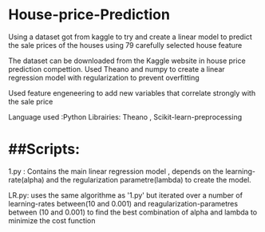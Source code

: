 # House-price-Prediction
Using a dataset got from  kaggle to try and create a linear model to predict the sale prices of the houses using 79 carefully selected house feature 


The dataset can be downloaded from the Kaggle website in house price prediction compettion.
Used Theano and numpy to create a linear regression model with regularization to prevent overfitting 

Used feature engeneering to add new variables that correlate strongly with the sale price 

Language used :Python 
Librairies: Theano , Scikit-learn-preprocessing

##Scripts:
==========
1.py : Contains the main linear regression model , depends on the learning-rate(alpha) and the regularization parametre(lambda)
       to create the model.
       
       
LR.py: uses the same algorithme as '1.py' but iterated over a number of learning-rates between(10 and 0.001) and reagularization-parametres between (10 and 0.001)
to find the best combination of alpha and lambda to minimize the cost function 
